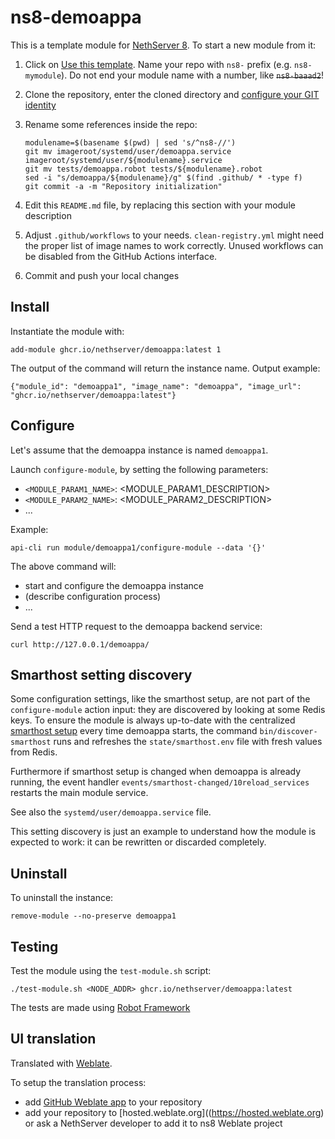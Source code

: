 # ns8-demoappa

This is a template module for [NethServer 8](https://github.com/NethServer/ns8-core).
To start a new module from it:

1. Click on [Use this template](https://github.com/NethServer/ns8-demoappa/generate).
   Name your repo with `ns8-` prefix (e.g. `ns8-mymodule`). 
   Do not end your module name with a number, like ~~`ns8-baaad2`~~!

1. Clone the repository, enter the cloned directory and
   [configure your GIT identity](https://git-scm.com/book/en/v2/Getting-Started-First-Time-Git-Setup#_your_identity)

1. Rename some references inside the repo:
   ```
   modulename=$(basename $(pwd) | sed 's/^ns8-//')
   git mv imageroot/systemd/user/demoappa.service imageroot/systemd/user/${modulename}.service
   git mv tests/demoappa.robot tests/${modulename}.robot
   sed -i "s/demoappa/${modulename}/g" $(find .github/ * -type f)
   git commit -a -m "Repository initialization"
   ```

1. Edit this `README.md` file, by replacing this section with your module
   description

1. Adjust `.github/workflows` to your needs. `clean-registry.yml` might
   need the proper list of image names to work correctly. Unused workflows
   can be disabled from the GitHub Actions interface.

1. Commit and push your local changes

## Install

Instantiate the module with:

    add-module ghcr.io/nethserver/demoappa:latest 1

The output of the command will return the instance name.
Output example:

    {"module_id": "demoappa1", "image_name": "demoappa", "image_url": "ghcr.io/nethserver/demoappa:latest"}

## Configure

Let's assume that the demoappa instance is named `demoappa1`.

Launch `configure-module`, by setting the following parameters:
- `<MODULE_PARAM1_NAME>`: <MODULE_PARAM1_DESCRIPTION>
- `<MODULE_PARAM2_NAME>`: <MODULE_PARAM2_DESCRIPTION>
- ...

Example:

    api-cli run module/demoappa1/configure-module --data '{}'

The above command will:
- start and configure the demoappa instance
- (describe configuration process)
- ...

Send a test HTTP request to the demoappa backend service:

    curl http://127.0.0.1/demoappa/

## Smarthost setting discovery

Some configuration settings, like the smarthost setup, are not part of the
`configure-module` action input: they are discovered by looking at some
Redis keys.  To ensure the module is always up-to-date with the
centralized [smarthost
setup](https://nethserver.github.io/ns8-core/core/smarthost/) every time
demoappa starts, the command `bin/discover-smarthost` runs and refreshes
the `state/smarthost.env` file with fresh values from Redis.

Furthermore if smarthost setup is changed when demoappa is already
running, the event handler `events/smarthost-changed/10reload_services`
restarts the main module service.

See also the `systemd/user/demoappa.service` file.

This setting discovery is just an example to understand how the module is
expected to work: it can be rewritten or discarded completely.

## Uninstall

To uninstall the instance:

    remove-module --no-preserve demoappa1

## Testing

Test the module using the `test-module.sh` script:


    ./test-module.sh <NODE_ADDR> ghcr.io/nethserver/demoappa:latest

The tests are made using [Robot Framework](https://robotframework.org/)

## UI translation

Translated with [Weblate](https://hosted.weblate.org/projects/ns8/).

To setup the translation process:

- add [GitHub Weblate app](https://docs.weblate.org/en/latest/admin/continuous.html#github-setup) to your repository
- add your repository to [hosted.weblate.org]((https://hosted.weblate.org) or ask a NethServer developer to add it to ns8 Weblate project
